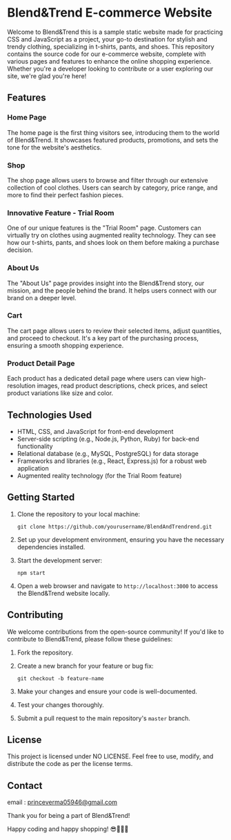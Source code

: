 # Blend&Trend E-commerce Website

Welcome to Blend&Trend this is a sample static website made for practicing CSS and JavaScript as a project, your go-to destination for stylish and trendy clothing, specializing in t-shirts, pants, and shoes. This repository contains the source code for our e-commerce website, complete with various pages and features to enhance the online shopping experience. Whether you're a developer looking to contribute or a user exploring our site, we're glad you're here!

## Features

### Home Page
The home page is the first thing visitors see, introducing them to the world of Blend&Trend. It showcases featured products, promotions, and sets the tone for the website's aesthetics.

### Shop
The shop page allows users to browse and filter through our extensive collection of cool clothes. Users can search by category, price range, and more to find their perfect fashion pieces.

### Innovative Feature - Trial Room
One of our unique features is the "Trial Room" page. Customers can virtually try on clothes using augmented reality technology. They can see how our t-shirts, pants, and shoes look on them before making a purchase decision.

### About Us
The "About Us" page provides insight into the Blend&Trend story, our mission, and the people behind the brand. It helps users connect with our brand on a deeper level.

### Cart
The cart page allows users to review their selected items, adjust quantities, and proceed to checkout. It's a key part of the purchasing process, ensuring a smooth shopping experience.

### Product Detail Page
Each product has a dedicated detail page where users can view high-resolution images, read product descriptions, check prices, and select product variations like size and color.

## Technologies Used

- HTML, CSS, and JavaScript for front-end development
- Server-side scripting (e.g., Node.js, Python, Ruby) for back-end functionality
- Relational database (e.g., MySQL, PostgreSQL) for data storage
- Frameworks and libraries (e.g., React, Express.js) for a robust web application
- Augmented reality technology (for the Trial Room feature)

## Getting Started

1. Clone the repository to your local machine:

   ```
   git clone https://github.com/yourusername/BlendAndTrendrend.git
   ```

2. Set up your development environment, ensuring you have the necessary dependencies installed.

3. Start the development server:

   ```
   npm start
   ```

4. Open a web browser and navigate to `http://localhost:3000` to access the Blend&Trend website locally.

## Contributing

We welcome contributions from the open-source community! If you'd like to contribute to Blend&Trend, please follow these guidelines:

1. Fork the repository.

2. Create a new branch for your feature or bug fix:

   ```
   git checkout -b feature-name
   ```

3. Make your changes and ensure your code is well-documented.

4. Test your changes thoroughly.

5. Submit a pull request to the main repository's `master` branch.

## License

This project is licensed under NO LICENSE. Feel free to use, modify, and distribute the code as per the license terms.

## Contact
email : princeverma05946@gmail.com

Thank you for being a part of Blend&Trend!

Happy coding and happy shopping! 😎👕👖👟
